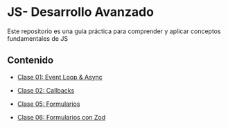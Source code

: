 # JS- Desarrollo Avanzado 

Este repositorio es una guía práctica para comprender y aplicar conceptos fundamentales de JS

## Contenido


- [Clase 01: Event Loop & Async](https://github.com/yuleiditho/JS-Advanced-Development/tree/main/01_EventLoop_Async/project)
- [Clase 02: Callbacks](https://github.com/yuleiditho/JS-Advanced-Development/tree/main/02_Callbacks_JSON/app)

- [Clase 05: Formularios](https://github.com/yuleiditho/JS-Advanced-Development/tree/main/05_Forms)
- [Clase 06: Formularios con Zod](https://github.com/yuleiditho/JS-Advanced-Development/tree/main/06_Forms_Zod/app)